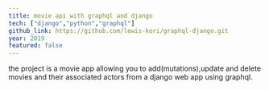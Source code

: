 ```yaml
---
title: movie api with graphql and django
tech: ["django","python","graphql"]
github_link: https://github.com/lewis-kori/graphql-django.git
year: 2019
featured: false
---
```

the project is a movie app allowing you to add(mutations),update and delete movies and
their associated actors from a django web app using graphql.
